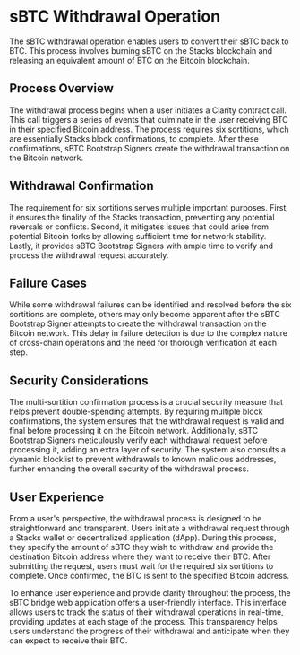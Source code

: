 # sBTC Withdrawal Operation

The sBTC withdrawal operation enables users to convert their sBTC back to BTC. This process involves burning sBTC on the Stacks blockchain and releasing an equivalent amount of BTC on the Bitcoin blockchain.

## Process Overview

The withdrawal process begins when a user initiates a Clarity contract call. This call triggers a series of events that culminate in the user receiving BTC in their specified Bitcoin address. The process requires six sortitions, which are essentially Stacks block confirmations, to complete. After these confirmations, sBTC Bootstrap Signers create the withdrawal transaction on the Bitcoin network.

## Withdrawal Confirmation

The requirement for six sortitions serves multiple important purposes. First, it ensures the finality of the Stacks transaction, preventing any potential reversals or conflicts. Second, it mitigates issues that could arise from potential Bitcoin forks by allowing sufficient time for network stability. Lastly, it provides sBTC Bootstrap Signers with ample time to verify and process the withdrawal request accurately.

## Failure Cases

While some withdrawal failures can be identified and resolved before the six sortitions are complete, others may only become apparent after the sBTC Bootstrap Signer attempts to create the withdrawal transaction on the Bitcoin network. This delay in failure detection is due to the complex nature of cross-chain operations and the need for thorough verification at each step.

## Security Considerations

The multi-sortition confirmation process is a crucial security measure that helps prevent double-spending attempts. By requiring multiple block confirmations, the system ensures that the withdrawal request is valid and final before processing it on the Bitcoin network. Additionally, sBTC Bootstrap Signers meticulously verify each withdrawal request before processing it, adding an extra layer of security. The system also consults a dynamic blocklist to prevent withdrawals to known malicious addresses, further enhancing the overall security of the withdrawal process.

## User Experience

From a user's perspective, the withdrawal process is designed to be straightforward and transparent. Users initiate a withdrawal request through a Stacks wallet or decentralized application (dApp). During this process, they specify the amount of sBTC they wish to withdraw and provide the destination Bitcoin address where they want to receive their BTC. After submitting the request, users must wait for the required six sortitions to complete. Once confirmed, the BTC is sent to the specified Bitcoin address.

To enhance user experience and provide clarity throughout the process, the sBTC bridge web application offers a user-friendly interface. This interface allows users to track the status of their withdrawal operations in real-time, providing updates at each stage of the process. This transparency helps users understand the progress of their withdrawal and anticipate when they can expect to receive their BTC.
